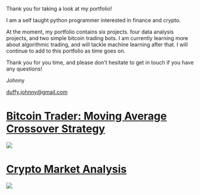 Thank you for taking a look at my portfolio!

I am a self taught python programmer interested in finance and crypto. 

At the moment, my portfolio contains six projects. four data analysis projects, and two simple bitcoin trading bots.
I am currently learning more about algorithmic trading, and will tackle machine learning after that. I will continue to add to this portfolio as time goes on.

Thank you for you time, and please don't hesitate to get in touch if you have any questions!


Johnny

duffy.johnny@gmail.com



# [Bitcoin Trader: Moving Average Crossover Strategy](https://github.com/JohnnyDuffy/Portfolio/blob/main/AlgoTrader-MovingAverageCrossoverStrategy.py)
![](https://github.com/JohnnyDuffy/Portfolio/blob/main/images/MACS1.png)


# [Crypto Market Analysis](https://github.com/JohnnyDuffy/Portfolio/blob/main/CryptoMarketAnalysis.py)
![](https://github.com/JohnnyDuffy/Portfolio/blob/main/images/CMA.png)
